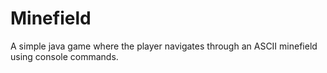 # Minefield
A simple java game where the player navigates through an ASCII minefield using console commands.
